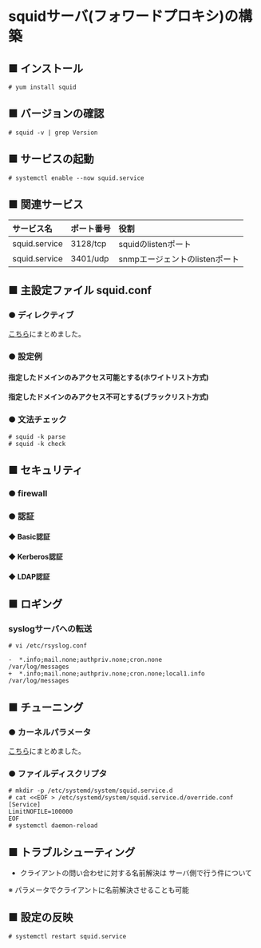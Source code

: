# squidサーバ(フォワードプロキシ)の構築
## ■ インストール
```
# yum install squid
```
## ■ バージョンの確認
```
# squid -v | grep Version
```
## ■ サービスの起動
```
# systemctl enable --now squid.service
```
## ■ 関連サービス
|サービス名|ポート番号|役割|
|:---|:---|:---|
|squid.service|3128/tcp|squidのlistenポート|
|squid.service|3401/udp|snmpエージェントのlistenポート|

## ■ 主設定ファイル squid.conf
### ● ディレクティブ
[こちら](https://github.com/thetaru/memorandum/tree/master/OS/Linux/CentOS8/Squid/directives)にまとめました。

### ● 設定例
#### 指定したドメインのみアクセス可能とする(ホワイトリスト方式)
#### 指定したドメインのみアクセス不可とする(ブラックリスト方式)

### ● 文法チェック
```
# squid -k parse
# squid -k check
```

## ■ セキュリティ
### ● firewall
### ● 認証
#### ◆ Basic認証
#### ◆ Kerberos認証
#### ◆ LDAP認証
## ■ ロギング
### syslogサーバへの転送
```
# vi /etc/rsyslog.conf
```
```
-  *.info;mail.none;authpriv.none;cron.none                /var/log/messages
+  *.info;mail.none;authpriv.none;cron.none;local1.info    /var/log/messages
```
## ■ チューニング
### ● カーネルパラメータ
[こちら](https://github.com/thetaru/memorandum/tree/master/OS/Linux/CentOS8/Squid/kernelparameters)にまとめました。
### ● ファイルディスクリプタ
```
# mkdir -p /etc/systemd/system/squid.service.d
# cat <<EOF > /etc/systemd/system/squid.service.d/override.conf
[Service]
LimitNOFILE=100000
EOF
# systemctl daemon-reload
```
## ■ トラブルシューティング
- クライアントの問い合わせに対する名前解決は
サーバ側で行う件について  
  
※ パラメータでクライアントに名前解決させることも可能
## ■ 設定の反映
```
# systemctl restart squid.service
```
